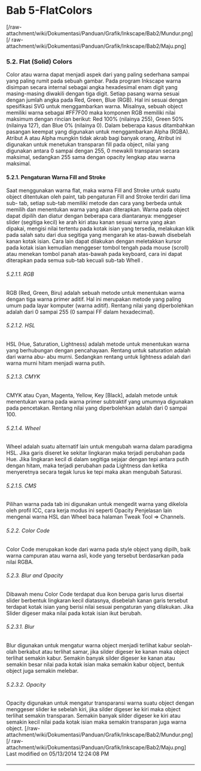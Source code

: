 # Bab 5-FlatColors
[/raw-attachment/wiki/Dokumentasi/Panduan/Grafik/Inkscape/Bab2/Mundur.png] [/
raw-attachment/wiki/Dokumentasi/Panduan/Grafik/Inkscape/Bab2/Maju.png]
### 5.2. Flat (Solid) Colors
Color atau warna dapat menjadi aspek dari yang paling sederhana sampai yang
paling rumit pada sebuah gambar. Pada program Inkscape warna disimpan secara
internal sebagai angka hexadesimal enam digit yang masing-masing diwakili
dengan tiga digit. Setiap pasang warna sesuai dengan jumlah angka pada Red,
Green, Blue (RGB). Hal ini sesuai dengan spesifikasi SVG untuk menggambarkan
warna. Misalnya, sebuah object memiliki warna sebagai #FF7F00 maka komponen RGB
memiliki nilai maksimum dengan rincian berikut: Red 100% (nilainya 255), Green
50% (nilainya 127), dan Blue 0% (nilainya 0). Dalam beberapa kasus ditambahkan
pasangan keempat yang digunakan untuk menggambarkan Alpha (RGBA). Atribut A
atau Alpha mungkin tidak akrab bagi banyak orang, Atribut ini digunakan untuk
menetukan transparan fill pada object, nilai yang digunakan antara 0 sampai
dengan 255, 0 mewakili transparan secara maksimal, sedangkan 255 sama dengan
opacity lengkap atau warna maksimal.
#### 5.2.1. Pengaturan Warna Fill and Stroke
Saat menggunakan warna flat, maka warna Fill and Stroke untuk suatu object
ditentukan oleh paint, tab pengaturan Fill and Stroke terdiri dari lima sub-
tab, setiap sub-tab memiliki metode dan cara yang berbeda untuk memilih dan
menentukan warna yang akan diterapkan. Warna pada object dapat dipilih dan
diatur dengan beberapa cara diantaranya: menggeser slider (segitiga kecil) ke
arah kiri atau kanan sesuai warna yang akan dipakai, mengisi nilai tertentu
pada kotak isian yang tersedia, melakukan klik pada salah satu dari dua
segitiga yang mengarah ke atas-bawah disebelah kanan kotak isian. Cara lain
dapat dilakukan dengan meletakkan kursor pada kotak isian kemudian menggeser
tombol tengah pada mouse (scroll) atau menekan tombol panah atas-bawah pada
keyboard, cara ini dapat diterapkan pada semua sub-tab kecuali sub-tab Whell .
###### 5.2.1.1. RGB
RGB (Red, Green, Biru) adalah sebuah metode untuk menentukan warna dengan tiga
warna primer aditif. Hal ini merupakan metode yang paling umum pada layar
komputer (warna aditif). Rentang nilai yang diperbolehkan adalah dari 0 sampai
255 (0 sampai FF dalam hexadecimal).
###### 5.2.1.2. HSL
HSL (Hue, Saturation, Lightness) adalah metode untuk menentukan warna yang
berhubungan dengan pencahayaan. Rentang untuk saturation adalah dari warna abu-
abu murni. Sedangkan rentang untuk lightness adalah dari warna murni hitam
menjadi warna putih.
###### 5.2.1.3. CMYK
CMYK atau Cyan, Magenta, Yellow, Key [Black], adalah metode untuk menentukan
warna pada warna primer subtraktif yang umumnya digunakan pada pencetakan.
Rentang nilai yang diperbolehkan adalah dari 0 sampai 100.
###### 5.2.1.4. Wheel
Wheel adalah suatu alternatif lain untuk mengubah warna dalam paradigma HSL.
Jika garis diseret ke sekitar lingkaran maka terjadi perubahan pada Hue. Jika
lingkaran kecil di dalam segitiga sejajar dengan tepi antara putih dengan
hitam, maka terjadi perubahan pada Lightness dan ketika menyeretnya secara
tegak lurus ke tepi maka akan mengubah Saturasi.
###### 5.2.1.5. CMS
Pilihan warna pada tab ini digunakan untuk mengedit warna yang dikelola oleh
profil ICC, cara kerja modus ini seperti Opacity
Penjelasan lain mengenai warna HSL dan Wheel baca halaman Tweak Tool =>
Channels.
###### 5.2.2. Color Code
Color Code merupakan kode dari warna pada style object yang dipilh, baik warna
campuran atau warna asli, kode yang tersebut berdasarkan pada nilai RGBA.
###### 5.2.3. Blur and Opacity
Dibawah menu Color Code terdapat dua ikon berupa garis lurus disertai slider
berbentuk lingkaran kecil diatasnya, disebelah kanan garis tersebut terdapat
kotak isian yang berisi nilai sesuai pengaturan yang dilakukan. Jika Slider
digeser maka nilai pada kotak isian ikut berubah.
###### 5.2.3.1. Blur
Blur digunakan untuk mengatur warna object menjadi terlihat kabur seolah-olah
berkabut atau terlihat samar, jika silder digeser ke kanan maka object terlihat
semakin kabur. Semakin banyak silder digeser ke kanan atau semakin besar nilai
pada kotak isian maka semakin kabur object, bentuk object juga semakin melebar.
###### 5.2.3.2. Opacity
Opacity digunakan untuk mengatur transparansi warna suatu object dengan
menggeser slider ke sebelah kiri, jika silder digeser ke kiri maka object
terlihat semakin transparan. Semakin banyak silder digeser ke kiri atau semakin
kecil nilai pada kotak isian maka semakin transparan juga warna object.
[/raw-attachment/wiki/Dokumentasi/Panduan/Grafik/Inkscape/Bab2/Mundur.png] [/
raw-attachment/wiki/Dokumentasi/Panduan/Grafik/Inkscape/Bab2/Maju.png]
Last modified on 05/13/2014 12:24:08 PM
#### 
    
 
 
 
 
 
---
 
